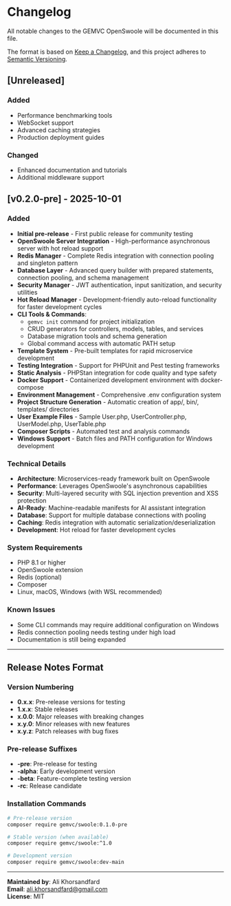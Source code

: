 # Changelog

All notable changes to the GEMVC OpenSwoole will be documented in this file.

The format is based on [Keep a Changelog](https://keepachangelog.com/en/1.0.0/),
and this project adheres to [Semantic Versioning](https://semver.org/spec/v2.0.0.html).

## [Unreleased]

### Added
- Performance benchmarking tools
- WebSocket support
- Advanced caching strategies
- Production deployment guides

### Changed
- Enhanced documentation and tutorials
- Additional middleware support

## [v0.2.0-pre] - 2025-10-01

### Added
- **Initial pre-release** - First public release for community testing
- **OpenSwoole Server Integration** - High-performance asynchronous server with hot reload support
- **Redis Manager** - Complete Redis integration with connection pooling and singleton pattern
- **Database Layer** - Advanced query builder with prepared statements, connection pooling, and schema management
- **Security Manager** - JWT authentication, input sanitization, and security utilities
- **Hot Reload Manager** - Development-friendly auto-reload functionality for faster development cycles
- **CLI Tools & Commands**:
  - `gemvc init` command for project initialization
  - CRUD generators for controllers, models, tables, and services
  - Database migration tools and schema generation
  - Global command access with automatic PATH setup
- **Template System** - Pre-built templates for rapid microservice development
- **Testing Integration** - Support for PHPUnit and Pest testing frameworks
- **Static Analysis** - PHPStan integration for code quality and type safety
- **Docker Support** - Containerized development environment with docker-compose
- **Environment Management** - Comprehensive .env configuration system
- **Project Structure Generation** - Automatic creation of app/, bin/, templates/ directories
- **User Example Files** - Sample User.php, UserController.php, UserModel.php, UserTable.php
- **Composer Scripts** - Automated test and analysis commands
- **Windows Support** - Batch files and PATH configuration for Windows development

### Technical Details
- **Architecture**: Microservices-ready framework built on OpenSwoole
- **Performance**: Leverages OpenSwoole's asynchronous capabilities
- **Security**: Multi-layered security with SQL injection prevention and XSS protection
- **AI-Ready**: Machine-readable manifests for AI assistant integration
- **Database**: Support for multiple database connections with pooling
- **Caching**: Redis integration with automatic serialization/deserialization
- **Development**: Hot reload for faster development cycles

### System Requirements
- PHP 8.1 or higher
- OpenSwoole extension
- Redis (optional)
- Composer
- Linux, macOS, Windows (with WSL recommended)

### Known Issues
- Some CLI commands may require additional configuration on Windows
- Redis connection pooling needs testing under high load
- Documentation is still being expanded

---

## Release Notes Format

### Version Numbering
- **0.x.x**: Pre-release versions for testing
- **1.x.x**: Stable releases
- **x.0.0**: Major releases with breaking changes
- **x.y.0**: Minor releases with new features
- **x.y.z**: Patch releases with bug fixes

### Pre-release Suffixes
- **-pre**: Pre-release for testing
- **-alpha**: Early development version
- **-beta**: Feature-complete testing version
- **-rc**: Release candidate

### Installation Commands
```bash
# Pre-release version
composer require gemvc/swoole:0.1.0-pre

# Stable version (when available)
composer require gemvc/swoole:^1.0

# Development version
composer require gemvc/swoole:dev-main
```

---

**Maintained by**: Ali Khorsandfard  
**Email**: ali.khorsandfard@gmail.com  
**License**: MIT

